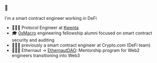### 👋

I'm a smart contract engineer working in DeFi

- 👷🏻‍♂️ Protocol Engineer at <a href="https://v2.beta.kwenta.io/market/sETH">Kwenta</a>
- 🎓 <a href="https://0xmacro.com/">0xMacro</a> engineering fellowship alumni focused on smart contract security and auditing
- 🧑🏻‍💻 previously a smart contract engineer at Crypto.com (DeFi team)
- 👩🏻‍🚀 Ethernaut -> <a href="https://twitter.com/EthernautDAO">EthernautDAO</a>: Mentorship program for Web2 engineers transitioning into Web3
